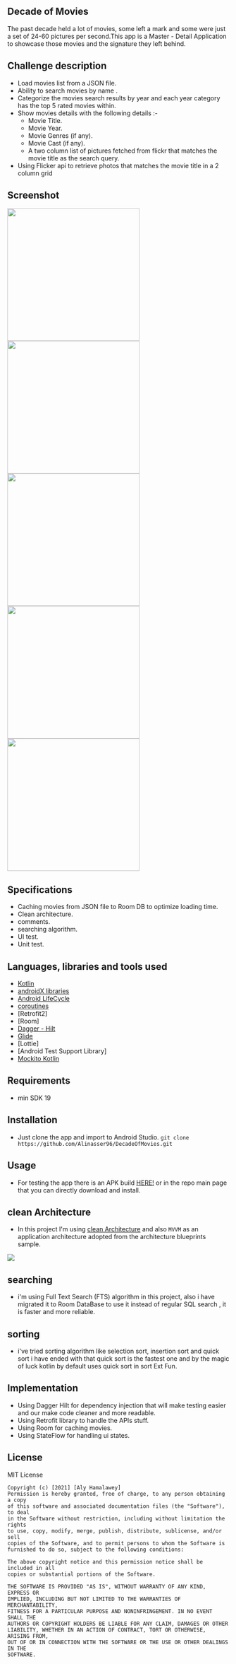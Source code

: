 ## Decade of Movies

The past decade held a lot of movies, some left a mark and some were just a set of 24-60 pictures per second.This app is a Master - Detail Application​ to showcase those movies and the signature they left behind.

## Challenge description
- Load movies list from a JSON file.
- Ability to search movies by name .
- Categorize the movies search results by year and each year category has the top 5 rated movies within.
- Show movies details with the following details :-
    - Movie Title.
    - Movie Year.
    - Movie Genres (if any).
    - Movie Cast (if any).
    - A two column list of pictures fetched from flickr that matches the movie title as the search
      query.
- Using Flicker api to retrieve photos that matches the movie title in a 2 column grid 

## Screenshot
<img src="https://github.com/Alinasser96/DecadeOfMovies/blob/master/screenshots/1.png" width="300"></a>
<img src="https://github.com/Alinasser96/DecadeOfMovies/blob/master/screenshots/2.png" width="300"></a>
<img src="https://github.com/Alinasser96/DecadeOfMovies/blob/master/screenshots/3.png" width="300"></a>
<img src="https://github.com/Alinasser96/DecadeOfMovies/blob/master/screenshots/4.png" width="300"></a>
<img src="https://github.com/Alinasser96/DecadeOfMovies/blob/master/screenshots/5.png" width="300"></a>

## Specifications

- Caching movies from JSON file to Room DB to optimize loading time.
- Clean architecture.
- comments.
- searching algorithm.
- UI test.
- Unit test.

## Languages, libraries and tools used

 * [Kotlin](https://kotlinlang.org/)
 * [androidX libraries](https://developer.android.com/jetpack/androidx)
 * [Android LifeCycle](https://developer.android.com/topic/libraries/architecture)
 * [coroutines](https://github.com/Kotlin/kotlinx.coroutines)
 * [Retrofit2]
 * [Room]
 * [Dagger - Hilt](https://dagger.dev/hilt/)
 * [Glide](https://bumptech.github.io/glide/)
 * [Lottie]
 * [Android Test Support Library]
 * [Mockito Kotlin](https://github.com/nhaarman/mockito-kotlin/)
 
 
## Requirements
- min SDK 19

## Installation

- Just clone the app and import to Android Studio.
``git clone https://github.com/Alinasser96/DecadeOfMovies.git``

## Usage

- For testing the app there is an APK build [HERE!](https://github.com/Alinasser96/DecadeOfMovies/raw/master/MoD.apk) or in  the repo main page that you can directly download and install.



## clean Architecture
* In this project I'm using [clean Architecture](https://blog.cleancoder.com/uncle-bob/2012/08/13/the-clean-architecture.html)
and also ``MVVM`` as an application architecture adopted from the architecture blueprints sample.

<img src="https://mdimg.wxwenku.com/getimg/6b990ce30fa9193e296dd37902816f4bf56a9a48e30b57ec3b411efdf046d5f69bbfd823a375048bac2104ec78095344.jpg"></a>

## searching
* i'm using Full Text Search (FTS) algorithm in this project, also i have migrated it to Room DataBase to use it instead of regular SQL search
, it is faster and more reliable.

## sorting
* i've tried sorting algorithm like selection sort, insertion sort and quick sort
i have ended with that quick sort is the fastest one and by the magic of luck kotlin by default uses quick sort in sort Ext Fun.

## Implementation

* Using Dagger Hilt for dependency injection that will make testing easier and our make code
cleaner and more readable.
* Using Retrofit library to handle the APIs stuff.
* Using Room for caching movies.
* Using StateFlow for handling ui states.


## License
MIT License
```
Copyright (c) [2021] [Aly Hamalawey]
Permission is hereby granted, free of charge, to any person obtaining a copy
of this software and associated documentation files (the "Software"), to deal
in the Software without restriction, including without limitation the rights
to use, copy, modify, merge, publish, distribute, sublicense, and/or sell
copies of the Software, and to permit persons to whom the Software is
furnished to do so, subject to the following conditions:

The above copyright notice and this permission notice shall be included in all
copies or substantial portions of the Software.

THE SOFTWARE IS PROVIDED "AS IS", WITHOUT WARRANTY OF ANY KIND, EXPRESS OR
IMPLIED, INCLUDING BUT NOT LIMITED TO THE WARRANTIES OF MERCHANTABILITY,
FITNESS FOR A PARTICULAR PURPOSE AND NONINFRINGEMENT. IN NO EVENT SHALL THE
AUTHORS OR COPYRIGHT HOLDERS BE LIABLE FOR ANY CLAIM, DAMAGES OR OTHER
LIABILITY, WHETHER IN AN ACTION OF CONTRACT, TORT OR OTHERWISE, ARISING FROM,
OUT OF OR IN CONNECTION WITH THE SOFTWARE OR THE USE OR OTHER DEALINGS IN THE
SOFTWARE.
```

